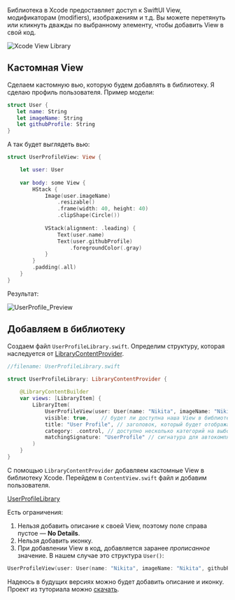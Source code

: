 Библиотека в Xcode предоставляет доступ к SwiftUI View, модификаторам (modifiers), изображениям и т.д. Вы можете перетянуть или кликнуть дважды по выбранному элементу, чтобы добавить View в свой код.

![Xcode View Library](https://cdn.ivanvorobei.by/websites/sparrowcode.io/how-add-view-to-swiftui-library/xcode_library.png)

## Кастомная View

Сделаем кастомную вью, которую будем добавлять в библиотеку. Я сделаю профиль пользователя. Пример модели:

```swift
struct User {
   let name: String
   let imageName: String
   let githubProfile: String
}

```

А так будет выглядеть вью:

```swift
struct UserProfileView: View {

    let user: User
    
    var body: some View {
        HStack {
            Image(user.imageName)
                .resizable()
                .frame(width: 40, height: 40)
                .clipShape(Circle())
            
            VStack(alignment: .leading) {
                Text(user.name)
                Text(user.githubProfile)
                    .foregroundColor(.gray)
            }
        }
        .padding(.all)
    }
}
```

Результат:

![UserProfile_Preview](https://cdn.ivanvorobei.by/websites/sparrowcode.io/how-add-view-to-swiftui-library/user_profile_preview.png)

## Добавляем в библиотеку

Cоздаем файл `UserProfileLibrary.swift`. Определим структуру, которая наследуется от [LibraryContentProvider](https://developer.apple.com/documentation/developertoolssupport/librarycontentprovider?changes=latest_minor).

```swift
//filename: UserProfileLibrary.swift

struct UserProfileLibrary: LibraryContentProvider {
    
    @LibraryContentBuilder
    var views: [LibraryItem] {
        LibraryItem(
            UserProfileView(user: User(name: "Nikita", imageName: "Nikita", githubProfile: "wmorgue")),
            visible: true,    // будет ли доступна наша View в библиотеке
            title: "User Profile", // заголовок, который будет отображаться
            category: .control, // доступно несколько категорий на выбор
            matchingSignature: "UserProfile" // сигнатура для автокомплита
        )
    }
}
```

C помощью `LibraryContentProvider` добавляем кастомные View в библиотеку Xcode.
Перейдем в `ContentView.swift` файл и добавим пользователя.

[UserProfileLibrary](https://cdn.ivanvorobei.by/websites/sparrowcode.io/how-add-view-to-swiftui-library/user_profile_library.mov)

Есть ограничения:

1. Нельзя добавить описание к своей View, поэтому поле справа пустое — **No Details**.
2. Нельзя добавить иконку.
3. При добавлении View в код, добавляется заранее _прописанное_ значение. В нашем случае это структура `User()`:

```swift
UserProfileView(user: User(name: "Nikita", imageName: "Nikita", githubProfile: "wmorgue"))
```

Надеюсь в будущих версиях можно будет добавить описание и иконку.
Проект из туториала можно [скачать](https://cdn.ivanvorobei.by/websites/sparrowcode.io/how-add-view-to-swiftui-library/MyApp.zip).
